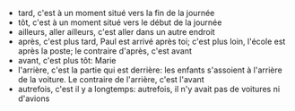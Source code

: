- tard, c'est à un moment situé vers la fin de la journée
- tôt, c'est à un moment situé vers le début de la journée
- ailleurs, aller ailleurs, c'est aller dans un autre endroit
- après, c'est plus tard, Paul est arrivé après toi; c'est plus loin, l'école est après la poste; le contraire d'après, c'est avant
- avant, c'est plus tôt: Marie
- l'arrière, c'est la partie qui est derrière: les enfants s'assoient à l'arrière de la voiture. Le contraire de l'arrière, c'est l'avant
- autrefois, c'est il y a longtemps: autrefois, il n'y avait pas de voitures ni d'avions